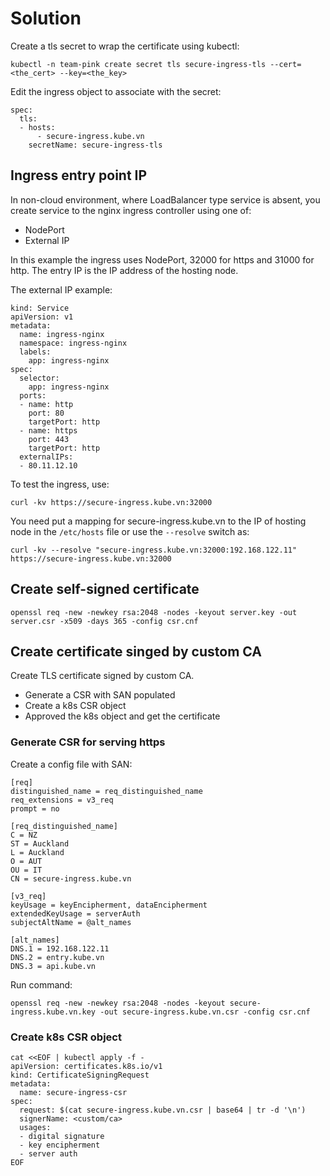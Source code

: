 # Solution

Create a tls secret to wrap the certificate using kubectl:

    kubectl -n team-pink create secret tls secure-ingress-tls --cert=<the_cert> --key=<the_key>

Edit the ingress object to associate with the secret:

    spec:
      tls:
      - hosts:
          - secure-ingress.kube.vn
        secretName: secure-ingress-tls

## Ingress entry point IP
In non-cloud environment, where LoadBalancer type service is absent, you
create service to the nginx ingress controller using one of:

- NodePort
- External IP

In this example the ingress uses NodePort, 32000 for https and 31000 for http.
The entry IP is the IP address of the hosting node.

The external IP example:

    kind: Service
    apiVersion: v1
    metadata:
      name: ingress-nginx
      namespace: ingress-nginx
      labels:
        app: ingress-nginx
    spec:
      selector:
        app: ingress-nginx
      ports:
      - name: http
        port: 80
        targetPort: http
      - name: https
        port: 443
        targetPort: http
      externalIPs:
      - 80.11.12.10

To test the ingress, use:

    curl -kv https://secure-ingress.kube.vn:32000

You need put a mapping for secure-ingress.kube.vn to the IP of hosting node
in the `/etc/hosts` file or use the `--resolve` switch as:

    curl -kv --resolve "secure-ingress.kube.vn:32000:192.168.122.11" https://secure-ingress.kube.vn:32000

## Create self-signed certificate

    openssl req -new -newkey rsa:2048 -nodes -keyout server.key -out server.csr -x509 -days 365 -config csr.cnf

## Create certificate singed by custom CA

Create TLS certificate signed by custom CA.

- Generate a CSR with SAN populated
- Create a k8s CSR object
- Approved the k8s object and get the certificate

### Generate CSR for serving https

Create a config file with SAN:

    [req]
    distinguished_name = req_distinguished_name
    req_extensions = v3_req
    prompt = no
    
    [req_distinguished_name]
    C = NZ
    ST = Auckland
    L = Auckland
    O = AUT
    OU = IT
    CN = secure-ingress.kube.vn
    
    [v3_req]
    keyUsage = keyEncipherment, dataEncipherment
    extendedKeyUsage = serverAuth
    subjectAltName = @alt_names
    
    [alt_names]
    DNS.1 = 192.168.122.11
    DNS.2 = entry.kube.vn
    DNS.3 = api.kube.vn

Run command:

    openssl req -new -newkey rsa:2048 -nodes -keyout secure-ingress.kube.vn.key -out secure-ingress.kube.vn.csr -config csr.cnf


### Create k8s CSR object

    cat <<EOF | kubectl apply -f -
    apiVersion: certificates.k8s.io/v1
    kind: CertificateSigningRequest
    metadata:
      name: secure-ingress-csr
    spec:
      request: $(cat secure-ingress.kube.vn.csr | base64 | tr -d '\n')
      signerName: <custom/ca>
      usages:
      - digital signature
      - key encipherment
      - server auth
    EOF
